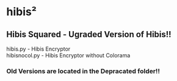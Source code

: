 # hibis²
## Hibis Squared - Ugraded Version of Hibis!!
hibis.py - Hibis Encryptor<br>
hibisnocol.py - Hibis Encryptor without Colorama<br>
### Old Versions are located in the Depracated folder!!
